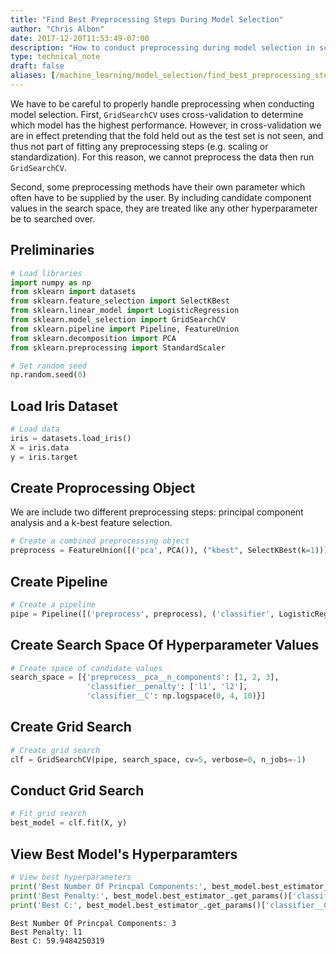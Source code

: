 ```yaml
---
title: "Find Best Preprocessing Steps During Model Selection"
author: "Chris Albon"
date: 2017-12-20T11:53:49-07:00
description: "How to conduct preprocessing during model selection in scikit-learn for machine learning in Python."
type: technical_note
draft: false
aliases: [/machine_learning/model_selection/find_best_preprocessing_steps_during_model_selection/]
---
```

We have to be careful to properly handle preprocessing when conducting model selection. First, `GridSearchCV` uses cross-validation to determine which model has the highest performance. However, in cross-validation we are in effect pretending that the fold held out as the test set is not seen, and thus not part of fitting any preprocessing steps (e.g. scaling or standardization). For this reason, we cannot preprocess the data then run `GridSearchCV`.

Second, some preprocessing methods have their own parameter which often have to be supplied by the user. By including candidate component values in the search space, they are treated like any other hyperparameter be to searched over.

## Preliminaries


```python
# Load libraries
import numpy as np
from sklearn import datasets
from sklearn.feature_selection import SelectKBest
from sklearn.linear_model import LogisticRegression
from sklearn.model_selection import GridSearchCV
from sklearn.pipeline import Pipeline, FeatureUnion
from sklearn.decomposition import PCA
from sklearn.preprocessing import StandardScaler

# Set random seed
np.random.seed(0)
```

## Load Iris Dataset


```python
# Load data
iris = datasets.load_iris()
X = iris.data
y = iris.target
```

## Create Proprocessing Object

We are include two different preprocessing steps: principal component analysis and a k-best feature selection.


```python
# Create a combined preprocessing object
preprocess = FeatureUnion([('pca', PCA()), ("kbest", SelectKBest(k=1))])
```

## Create Pipeline


```python
# Create a pipeline
pipe = Pipeline([('preprocess', preprocess), ('classifier', LogisticRegression())])
```

## Create Search Space Of Hyperparameter Values


```python
# Create space of candidate values
search_space = [{'preprocess__pca__n_components': [1, 2, 3],
                 'classifier__penalty': ['l1', 'l2'],
                 'classifier__C': np.logspace(0, 4, 10)}]
```

## Create Grid Search


```python
# Create grid search 
clf = GridSearchCV(pipe, search_space, cv=5, verbose=0, n_jobs=-1)
```

## Conduct Grid Search


```python
# Fit grid search
best_model = clf.fit(X, y)
```

## View Best Model's Hyperparamters


```python
# View best hyperparameters
print('Best Number Of Princpal Components:', best_model.best_estimator_.get_params()['preprocess__pca__n_components'])
print('Best Penalty:', best_model.best_estimator_.get_params()['classifier__penalty'])
print('Best C:', best_model.best_estimator_.get_params()['classifier__C'])
```

    Best Number Of Princpal Components: 3
    Best Penalty: l1
    Best C: 59.9484250319

